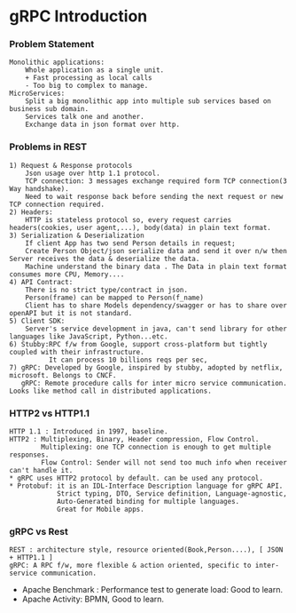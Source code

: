 # gRPC Introduction

### Problem Statement
    Monolithic applications:
		Whole application as a single unit.
		+ Fast processing as local calls
		- Too big to complex to manage.
	MicroServices:
		Split a big monolithic app into multiple sub services based on business sub domain.
		Services talk one and another.
		Exchange data in json format over http.
### Problems in REST
	1) Request & Response protocols
		Json usage over http 1.1 protocol.
		TCP connection: 3 messages exchange required form TCP connection(3 Way handshake).
		Need to wait response back before sending the next request or new TCP connection required.
	2) Headers:
		HTTP is stateless protocol so, every request carries headers(cookies, user agent,...), body(data) in plain text format.
	3) Serialization & Deserialization 
		If client App has two send Person details in request;
		Create Person Object/json serialize data and send it over n/w then Server receives the data & deserialize the data.
		Machine understand the binary data . The Data in plain text format consumes more CPU, Memory....
	4) API Contract:
		There is no strict type/contract in json.
		Person(frame) can be mapped to Person(f_name)
		Client has to share Models dependency/swagger or has to share over openAPI but it is not standard.
	5) Client SDK:
		Server's service development in java, can't send library for other languages like JavaScript, Python...etc.
	6) Stubby:RPC f/w from Google, support cross-platform but tightly coupled with their infrastructure. 
	          It can process 10 billions reqs per sec,
	7) gRPC: Developed by Google, inspired by stubby, adopted by netflix, microsoft. Belongs to CNCF.
	   gRPC: Remote procedure calls for inter micro service communication. Looks like method call in distributed applications.
### HTTP2 vs HTTP1.1
	HTTP 1.1 : Introduced in 1997, baseline.
	HTTP2 : Multiplexing, Binary, Header compression, Flow Control.
	        Multiplexing: one TCP connection is enough to get multiple responses.
            Flow Control: Sender will not send too much info when receiver can't handle it.
	* gRPC uses HTTP2 protocol by default. can be used any protocol.
	* Protobuf: it is an IDL-Interface Description language for gRPC API.
	            Strict typing, DTO, Service definition, Language-agnostic,
	            Auto-Generated binding for multiple languages. 
	            Great for Mobile apps.
### gRPC vs Rest
	REST : architecture style, resource oriented(Book,Person....), [ JSON + HTTP1.1 ]
	gRPC: A RPC f/w, more flexible & action oriented, specific to inter-service communication.

* Apache Benchmark : Performance test to generate load: Good to learn.
* Apache Activity: BPMN, Good to learn.
